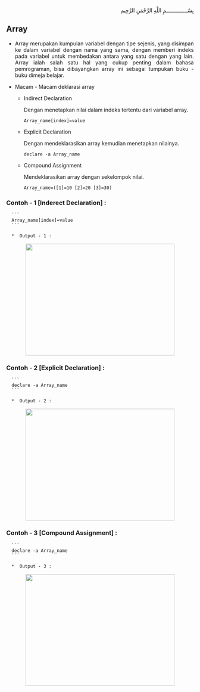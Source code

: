 <p align="right">
بِسْــــــــــــــمِ اللَّهِ الرَّحْمَنِ الرَّحِيم 
</p>

## Array

* <p align=justify>Array merupakan kumpulan variabel dengan tipe sejenis, yang  disimpan  ke  dalam  variabel  dengan  nama  yang sama,  dengan  memberi indeks  pada  variabel  untuk  membedakan  antara  yang  satu  dengan yang lain. Array ialah salah satu hal yang cukup penting dalam bahasa pemrograman, bisa dibayangkan array ini sebagai tumpukan buku - buku dimeja belajar.</p>

* Macam - Macam deklarasi array

    * Indirect Declaration 
      <p>Dengan menetapkan nilai dalam indeks tertentu dari variabel array.</p>

      ```
      Array_name[index]=value
      ```

    * Explicit Declaration
      <p>Dengan mendeklarasikan array kemudian menetapkan nilainya.</p>

      ```
      declare -a Array_name
      ```

    * Compound Assignment
      <p>Mendeklarasikan array dengan sekelompok nilai.</p>

      ```
      Array_name=([1]=10 [2]=20 [3]=30)
      ```
      
### Contoh - 1 [Inderect Declaration] :

      ```
      Array_name[index]=value
      ```
      
      *  Output - 1 :

<p align="center"><img src="https://i.imgur.com/M4kip2M.jpg" width=400 height=300></p>

### Contoh - 2 [Explicit Declaration] :

      ```
      declare -a Array_name
      ```

      *  Output - 2 :

<p align="center"><img src="https://i.imgur.com/M4kip2M.jpg" width=400 height=300></p>

### Contoh - 3 [Compound Assignment] :

      ```
      declare -a Array_name
      ```

      *  Output - 3 :

<p align="center"><img src="https://i.imgur.com/M4kip2M.jpg" width=400 height=300></p>


  
  
